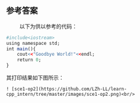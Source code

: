 ## 参考答案

&nbsp;&nbsp;&nbsp;&nbsp;&nbsp;&nbsp;&nbsp;&nbsp;
以下为供以参考的代码：
```r
#include<iostream>
using namespace std;
int main(){
	cout<<"Goodbye World!"<<endl;
	return 0;
}
```
其打印结果如下图所示：

	! [sce1-op2](https://github.com/LZh-LL/learn-cpp_intern/tree/master/images/sce1-op2.png)<br/>


